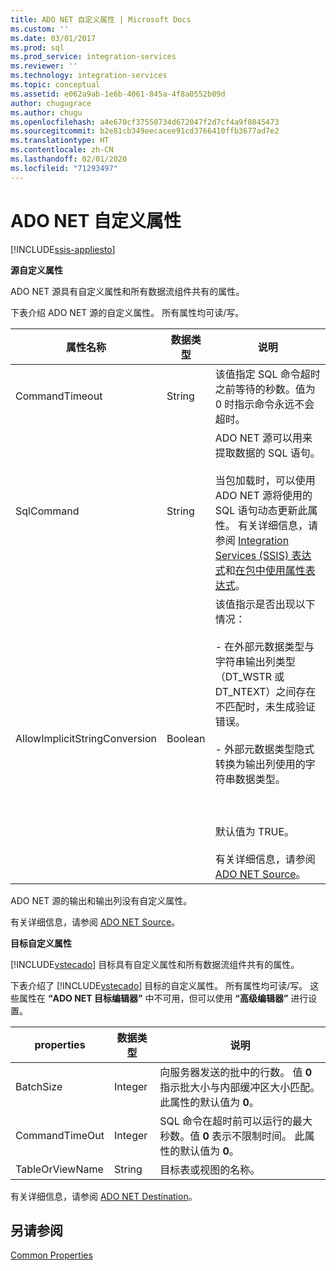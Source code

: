 ```yaml
---
title: ADO NET 自定义属性 | Microsoft Docs
ms.custom: ''
ms.date: 03/01/2017
ms.prod: sql
ms.prod_service: integration-services
ms.reviewer: ''
ms.technology: integration-services
ms.topic: conceptual
ms.assetid: e062a9ab-1e6b-4061-845a-4f8a0552b09d
author: chugugrace
ms.author: chugu
ms.openlocfilehash: a4e670cf37550734d672047f2d7cf4a9f8045473
ms.sourcegitcommit: b2e81cb349eecacee91cd3766410ffb3677ad7e2
ms.translationtype: HT
ms.contentlocale: zh-CN
ms.lasthandoff: 02/01/2020
ms.locfileid: "71293497"
---
```

# <a name="ado-net-custom-properties"></a>ADO NET 自定义属性

[!INCLUDE[ssis-appliesto](../../includes/ssis-appliesto-ssvrpluslinux-asdb-asdw-xxx.md)]


  **源自定义属性**  
  
 ADO NET 源具有自定义属性和所有数据流组件共有的属性。  
  
 下表介绍 ADO NET 源的自定义属性。 所有属性均可读/写。  
  
|属性名称|数据类型|说明|  
|-------------------|---------------|-----------------|  
|CommandTimeout|String|该值指定 SQL 命令超时之前等待的秒数。值为 0 时指示命令永远不会超时。|  
|SqlCommand|String|ADO NET 源可以用来提取数据的 SQL 语句。<br /><br /> 当包加载时，可以使用 ADO NET 源将使用的 SQL 语句动态更新此属性。 有关详细信息，请参阅 [Integration Services (SSIS) 表达式](../../integration-services/expressions/integration-services-ssis-expressions.md)和[在包中使用属性表达式](../../integration-services/expressions/use-property-expressions-in-packages.md)。|  
|AllowImplicitStringConversion|Boolean|该值指示是否出现以下情况：<br /><br /> \- 在外部元数据类型与字符串输出列类型（DT_WSTR 或 DT_NTEXT）之间存在不匹配时，未生成验证错误。<br /><br /> \- 外部元数据类型隐式转换为输出列使用的字符串数据类型。<br /><br /> <br /><br /> 默认值为 TRUE。<br /><br /> 有关详细信息，请参阅 [ADO NET Source](../../integration-services/data-flow/ado-net-source.md)。|  
  
 ADO NET 源的输出和输出列没有自定义属性。  
  
 有关详细信息，请参阅 [ADO NET Source](../../integration-services/data-flow/ado-net-source.md)。  
  
 **目标自定义属性**  
  
 [!INCLUDE[vstecado](../../includes/vstecado-md.md)] 目标具有自定义属性和所有数据流组件共有的属性。  
  
 下表介绍了 [!INCLUDE[vstecado](../../includes/vstecado-md.md)] 目标的自定义属性。 所有属性均可读/写。 这些属性在 **“ADO NET 目标编辑器”** 中不可用，但可以使用 **“高级编辑器”** 进行设置。  
  
|properties|数据类型|说明|  
|--------------|---------------|-----------------|  
|BatchSize|Integer|向服务器发送的批中的行数。 值 **0** 指示批大小与内部缓冲区大小匹配。 此属性的默认值为 **0**。|  
|CommandTimeOut|Integer|SQL 命令在超时前可以运行的最大秒数。值 **0** 表示不限制时间。 此属性的默认值为 **0**。|  
|TableOrViewName|String|目标表或视图的名称。|  
  
 有关详细信息，请参阅 [ADO NET Destination](../../integration-services/data-flow/ado-net-destination.md)。  
  
## <a name="see-also"></a>另请参阅  
 [Common Properties](https://msdn.microsoft.com/library/51973502-5cc6-4125-9fce-e60fa1b7b796)  
  
  
